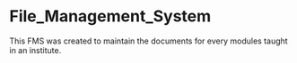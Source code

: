 # File_Management_System
This FMS was created to maintain the documents for every modules taught in an institute. 
